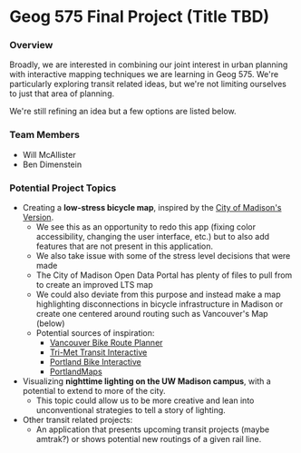 # Geog 575 Final Project (Title TBD)


### Overview
Broadly, we are interested in combining our joint interest in urban planning with interactive mapping techniques we are learning in Geog 575. We're particularly exploring transit related ideas, but we're not limiting ourselves to just that area of planning.

We're still refining an idea but a few options are listed below.

### Team Members
 - Will McAllister
 - Ben Dimenstein

### Potential Project Topics
* Creating a **low-stress bicycle map**, inspired by the [City of Madison's Version](https://cityofmadison.maps.arcgis.com/apps/webappviewer/index.html?id=cb7a2e78477044c19bf6a5eaa1820e38 "Madison LTS Map").
  * We see this as an opportunity to redo this app (fixing color accessibility, changing the user interface, etc.) but to also add features that are not present in this application.
  * We also take issue with some of the stress level decisions that were made
  * The City of Madison Open Data Portal has plenty of files to pull from to create an improved LTS map
  * We could also deviate from this purpose and instead make a map highlighting disconnections in bicycle infrastructure in Madison or create one centered around routing such as Vancouver's Map (below)
  * Potential sources of inspiration:
     * [Vancouver Bike Route Planner](https://vancouver.bikerouteplanner.com/)
     * [Tri-Met Transit Interactive](https://ride.trimet.org/home/)
     * [Portland Bike Interactive](https://pdx.maps.arcgis.com/apps/webappviewer/index.html?id=b51534aa6e1f4dd4ad4d83c4a084d9a6)
     * [PortlandMaps](https://www.portlandmaps.com/)
* Visualizing **nighttime lighting on the UW Madison campus**, with a potential to extend to more of the city.
  * This topic could allow us to be more creative and lean into unconventional strategies to tell a story of lighting.
* Other transit related projects:
  * An application that presents upcoming transit projects (maybe amtrak?) or shows potential new routings of a given rail line.
